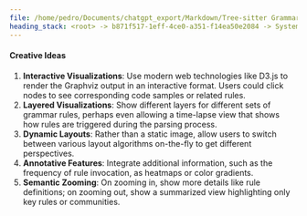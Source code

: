 ```yaml
---
file: /home/pedro/Documents/chatgpt_export/Markdown/Tree-sitter Grammar Visualization_ NetworkX & Graphviz.md
heading_stack: <root> -> b871f517-1eff-4ce0-a351-f14ea50e2084 -> System -> 10bdd2ac-112a-465d-8a80-9a7e6b87ee8a -> System -> aaa26ed0-25be-4ce1-881e-13f438a81018 -> User -> 16f82114-8497-4426-bb51-62a94559597a -> Assistant -> NetworkX -> Graphviz -> Combining NetworkX and Graphviz for Tree-sitter Grammar Visualization -> The Challenge -> The Approach -> Creative Ideas
---
```

#### Creative Ideas
1. **Interactive Visualizations**: Use modern web technologies like D3.js to render the Graphviz output in an interactive format. Users could click nodes to see corresponding code samples or related rules.
2. **Layered Visualizations**: Show different layers for different sets of grammar rules, perhaps even allowing a time-lapse view that shows how rules are triggered during the parsing process.
3. **Dynamic Layouts**: Rather than a static image, allow users to switch between various layout algorithms on-the-fly to get different perspectives.
4. **Annotative Features**: Integrate additional information, such as the frequency of rule invocation, as heatmaps or color gradients.
5. **Semantic Zooming**: On zooming in, show more details like rule definitions; on zooming out, show a summarized view highlighting only key rules or communities.

